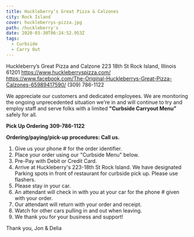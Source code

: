```yaml
---
title: Huckleberry’s Great Pizza & Calzones
city: Rock Island
cover: huckleberrys-pizza.jpg
path: /huckleberry's
date: 2020-03-30T06:24:52.953Z
tags:
  - Curbside
  - Carry Out
---
```


Huckleberry’s Great Pizza and Calzone
223 18th St
Rock Island, Illinois 61201
https://www.huckleberryspizza.com/
https://www.facebook.com/The-Original-Huckleberrys-Great-Pizza-Calzones-65989417590/
(309) 786-1122

We appreciate our customers and dedicated employees. We are monitoring the ongoing unprecedented situation we're in and will continue to try and employ staff and serve folks with a limited **"Curbside Carryout Menu"** safely for all.

**Pick Up Ordering 309-786-1122**

**Ordering/paying/pick-up procedures: Call us.**

1. Give us your phone # for the order identifier.
2. Place your order using our "Curbside Menu" below.
3. Pre-Pay with Debit or Credit Card.
4. Arrive at Huckleberry's 223-18th St Rock Island. We have designated Parking spots in front of restaurant for curbside pick up. Please use flashers.
5. Please stay in your car.
6. An attendant will check in with you at your car for the phone # given with your order.
7. Our attendant will return with your order and receipt.
8. Watch for other cars pulling in and out when leaving.
9. We thank you for your business and support!

Thank you, Jon & Delia

